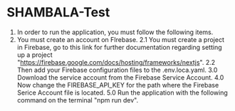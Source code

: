 # SHAMBALA-Test

1. In order to run the application, you must follow the following items.
2. You must create an account on FIrebase.
2.1 You must create a project in Firebase, go to this link for further documentation regarding setting up a project "https://firebase.google.com/docs/hosting/frameworks/nextjs".
2.2 Then add your Firebase configuration files to the .env.loca.yaml.
3.0 Download the service account from the Firebase Service Account.
4.0 Now change the FIREBASE_API_KEY for the path where the Firebase Serice Account file is located.
5.0 Run the application with the following command on the terminal "npm run dev".



